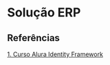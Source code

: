 # Solução ERP
## Referências
[1. Curso Alura Identity Framework](https://github.com/alura-cursos/alura-identity/tree/Aula-5)
